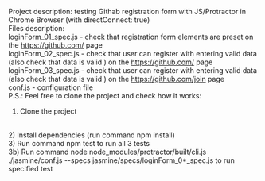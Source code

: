 Project description: testing Githab registration form with JS/Protractor in Chrome Browser (with directConnect: true)
<br>
Files description:
<br>
loginForm_01_spec.js - check that registration form elements are preset on the https://github.com/ page
<br>
loginForm_02_spec.js - check that user can register with entering valid data (also check that data is valid ) on the https://github.com/ page
<br>
loginForm_03_spec.js - check that user can register with entering valid data (also check that data is valid ) on the https://github.com/join page
<br>
conf.js - configuration file
<br>
P.S.: Feel free to clone the project and check how it works:
<br>
1) Clone the project
<br>
2) Install dependencies (run command npm install)
<br>
3) Run command npm test to run all 3 tests
<br>
3b) Run command node node_modules/protractor/built/cli.js ./jasmine/conf.js --specs jasmine/specs/loginForm_0*_spec.js to run specified test

